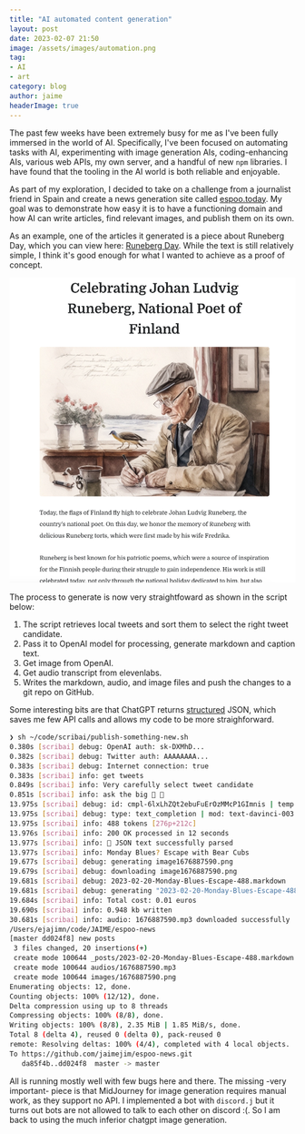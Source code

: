 ```yaml
---
title: "AI automated content generation"
layout: post
date: 2023-02-07 21:50
image: /assets/images/automation.png
tag:
- AI
- art
category: blog
author: jaime
headerImage: true
---
```


The past few weeks have been extremely busy for me as I've been fully immersed in the world of AI. Specifically, I've been focused on automating tasks with AI, experimenting with image generation AIs, coding-enhancing AIs, various web APIs, my own server, and a handful of new `npm` libraries. I have found that the tooling in the AI world is both reliable and enjoyable.

As part of my exploration, I decided to take on a challenge from a journalist friend in Spain and create a news generation site called [espoo.today](https://espoo.today). My goal was to demonstrate how easy it is to have a functioning domain and how AI can write articles, find relevant images, and publish them on its own.

As an example, one of the articles it generated is a piece about Runeberg Day, which you can view here: [Runeberg Day](https://espoo.today/2023/02/05/Celebrating-Johan-Ludvig-591/). While the text is still relatively simple, I think it's good enough for what I wanted to achieve as a proof of concept.

![espoo](/assets/images/espoo-today.png)

The process to generate is now very straightfoward as shown in the script below: 
1. The script retrieves local tweets and sort them to select the right tweet candidate.
2. Pass it to OpenAI model for processing, generate markdown and caption text.
3. Get image from OpenAI.
4. Get audio transcript from elevenlabs.
5. Writes the markdown, audio, and image files and push the changes to a git repo on GitHub.

Some interesting bits are that ChatGPT returns [structured](https://jaime.win/chat-gpt/) JSON, which saves me few API calls and allows my code to be more straighforward.

```sh
❯ sh ~/code/scribai/publish-something-new.sh
0.380s [scribai] debug: OpenAI auth: sk-DXMhD...
0.382s [scribai] debug: Twitter auth: AAAAAAAA...
0.383s [scribai] debug: Internet connection: true
0.383s [scribai] info: get tweets
0.849s [scribai] info: Very carefully select tweet candidate
0.851s [scribai] info: ask the big 🤖 🧠 
13.975s [scribai] debug: id: cmpl-6lxLhZQt2ebuFuErOzMMcP1GImnis | temp: 0.8
13.975s [scribai] debug: type: text_completion | mod: text-davinci-003
13.975s [scribai] info: 488 tokens [276p+212c]
13.976s [scribai] info: 200 OK processed in 12 seconds
13.977s [scribai] info: 🙈 JSON text successfully parsed
13.977s [scribai] info: Monday Blues? Escape with Bear Cubs
19.677s [scribai] debug: generating image1676887590.png
19.679s [scribai] debug: downloading image1676887590.png
19.681s [scribai] debug: 2023-02-20-Monday-Blues-Escape-488.markdown
19.681s [scribai] debug: generating "2023-02-20-Monday-Blues-Escape-488.markdown" contents
19.684s [scribai] info: Total cost: 0.01 euros
19.690s [scribai] info: 0.948 kb written
30.681s [scribai] info: audio: 1676887590.mp3 downloaded successfully
/Users/ejajimn/code/JAIME/espoo-news
[master dd024f8] new posts
 3 files changed, 20 insertions(+)
 create mode 100644 _posts/2023-02-20-Monday-Blues-Escape-488.markdown
 create mode 100644 audios/1676887590.mp3
 create mode 100644 images/1676887590.png
Enumerating objects: 12, done.
Counting objects: 100% (12/12), done.
Delta compression using up to 8 threads
Compressing objects: 100% (8/8), done.
Writing objects: 100% (8/8), 2.35 MiB | 1.85 MiB/s, done.
Total 8 (delta 4), reused 0 (delta 0), pack-reused 0
remote: Resolving deltas: 100% (4/4), completed with 4 local objects.
To https://github.com/jaimejim/espoo-news.git
   da85f4b..dd024f8  master -> master
```

All is running mostly well with few bugs here and there. The missing -very important- piece is that MidJourney for image generation requires manual work, as they support no API. I implemented a bot with `discord.j` but it turns out bots are not allowed to talk to each other on discord :(. So I am back to using the much inferior chatgpt image generation.